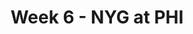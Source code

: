 ---
layout: game
title: Week 6 - NYG at PHI
season: 2014
game_id: 2014_06_NYG_PHI
away_team: NYG
home_team: PHI
---